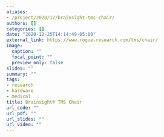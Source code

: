 ```yaml
---
aliases:
- /project/2020/12/brainsight-tms-chair/
authors: []
categories: []
date: "2020-12-25T14:14:49-05:00"
external_link: https://www.rogue-research.com/tms/chair/
image:
  caption: ""
  focal_point: ""
  preview_only: false
slides: ""
summary: ""
tags:
- research
- hardware
- medical
title: Brainsight® TMS Chair
url_code: ""
url_pdf: ""
url_slides: ""
url_video: ""
---
```

